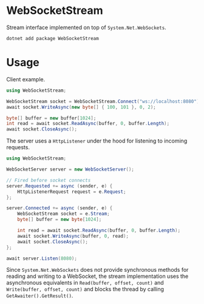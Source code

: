 # WebSocketStream

Stream interface implemented on top of `System.Net.WebSockets`.

    dotnet add package WebSocketStream

# Usage

Client example.

```C#
using WebSocketStream;

WebSocketStream socket = WebSocketStream.Connect("ws://localhost:8080");
await socket.WriteAsync(new byte[] { 100, 101 }, 0, 2);

byte[] buffer = new buffer[1024];
int read = await socket.ReadAsync(buffer, 0, buffer.Length);
await socket.CloseAsync();
```

The server uses a `HttpListener` under the hood for listening to incoming requests.

```C#
using WebSocketStream;

WebSocketServer server = new WebSocketServer();

// Fired before socket connects
server.Requested += async (sender, e) {
    HttpListenerRequest request = e.Request;
};

server.Connected += async (sender, e) {
    WebSocketStream socket = e.Stream;
    byte[] buffer = new byte[1024];

    int read = await socket.ReadAsync(buffer, 0, buffer.Length);
    await socket.WriteAsync(buffer, 0, read);
    await socket.CloseAsync();
};

await server.Listen(8080);
```

Since `System.Net.WebSockets` does not provide synchronous methods for reading and writing to a WebSocket, the stream implementation uses the asynchronous equivalents in `Read(buffer, offset, count)` and `Write(buffer, offset, count)` and blocks the thread by calling `GetAwaiter().GetResult()`.
